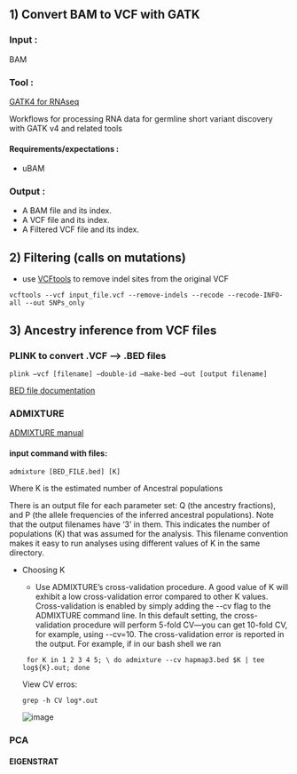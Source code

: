 ## 1) Convert BAM to VCF with GATK 
### Input :
BAM 

### Tool :
[GATK4 for RNAseq](https://github.com/gatk-workflows/gatk4-rnaseq-germline-snps-indels)

Workflows for processing RNA data for germline short variant discovery with GATK v4 and related tools

#### Requirements/expectations :
 - uBAM 

### Output :
 - A BAM file and its index.
 - A VCF file and its index. 
 - A Filtered VCF file and its index. 


## 2) Filtering (calls on mutations) 

- use [VCFtools](http://vcftools.sourceforge.net/man_latest.html) to remove indel sites from the original VCF 

```vcftools --vcf input_file.vcf --remove-indels --recode --recode-INFO-all --out SNPs_only```


## 3) Ancestry inference from VCF files 
### PLINK to convert .VCF --> .BED files 
```plink —vcf [filename] —double-id —make-bed —out [output filename]```

[BED file documentation](https://zzz.bwh.harvard.edu/plink/binary.shtml)


### ADMIXTURE
[ADMIXTURE manual](https://dalexander.github.io/admixture/admixture-manual.pdf) 


#### input command with files: 
```admixture [BED_FILE.bed] [K] ```

Where K is the estimated number of Ancestral populations

There is an output file for each parameter set: Q (the ancestry fractions), and P (the allele frequencies of the inferred ancestral populations). Note that the output filenames have ‘3’ in them. This indicates the number of populations (K) that was assumed for the analysis. This filename convention makes it easy to run analyses using different values of K in the same directory.

- Choosing K 
    - Use ADMIXTURE’s cross-validation procedure. A good value of K will exhibit a low cross-validation error compared to other K values. Cross-validation is enabled by simply adding the --cv flag to the ADMIXTURE command line. In this default setting, the cross-validation procedure will perform 5-fold CV—you can get 10-fold CV, for example, using --cv=10. The cross-validation error is reported in the output. For example, if in our bash shell we ran 

    ``` for K in 1 2 3 4 5; \ do admixture --cv hapmap3.bed $K | tee log${K}.out; done```
    
    View CV erros: 
    
    ```grep -h CV log*.out```
    
    ![image](https://user-images.githubusercontent.com/54278292/151911733-9dbbb0e8-669c-4b49-95f6-6bd8744c2bb5.png)



### PCA 
#### EIGENSTRAT



